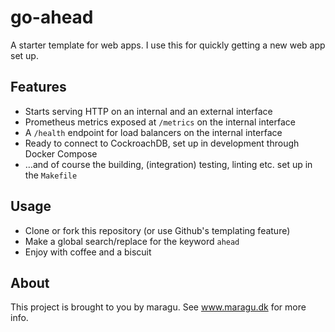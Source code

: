 # go-ahead

A starter template for web apps. I use this for quickly getting a new web app set up.

## Features

- Starts serving HTTP on an internal and an external interface
- Prometheus metrics exposed at `/metrics` on the internal interface
- A `/health` endpoint for load balancers on the internal interface
- Ready to connect to CockroachDB, set up in development through Docker Compose
- …and of course the building, (integration) testing, linting etc. set up in the `Makefile`

## Usage

- Clone or fork this repository (or use Github's templating feature)
- Make a global search/replace for the keyword `ahead`
- Enjoy with coffee and a biscuit

## About

This project is brought to you by maragu. See www.maragu.dk for more info.
